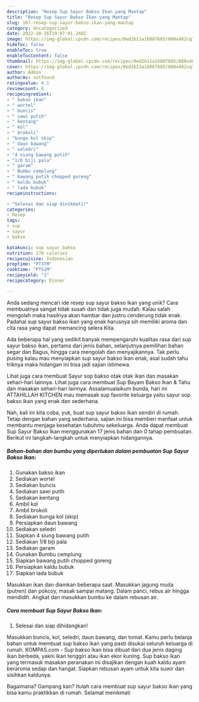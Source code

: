 ```yaml
---
description: "Resep Sup Sayur Bakso Ikan yang Mantap"
title: "Resep Sup Sayur Bakso Ikan yang Mantap"
slug: 167-resep-sup-sayur-bakso-ikan-yang-mantap
category: Uncategorized
date: 2022-10-16T19:07:01.248Z
image: https://img-global.cpcdn.com/recipes/0ed2b11a1b887685/680x482cq70/sup-sayur-bakso-ikan-foto-resep-utama.jpg
hideToc: false
enableToc: true
enableTocContent: false
thumbnail: https://img-global.cpcdn.com/recipes/0ed2b11a1b887685/680x482cq70/sup-sayur-bakso-ikan-foto-resep-utama.jpg
cover: https://img-global.cpcdn.com/recipes/0ed2b11a1b887685/680x482cq70/sup-sayur-bakso-ikan-foto-resep-utama.jpg
author: Admin
authorAv: notfound
ratingvalue: 4.1
reviewcount: 6
recipeingredient:
- " bakso ikan"
- " wortel"
- " buncis"
- " sawi putih"
- " kentang"
- " kol"
- " brokoli"
- "bunga kol skip"
- " daun bawang"
- " seledri"
- "4 siung bawang putih"
- "1/8 biji pala"
- " garam"
- " Bumbu cemplung"
- " bawang putih chopped goreng"
- " kaldu bubuk"
- " lada bubuk"
recipeinstructions:

- "Selesai dan siap dinikmati!"
categories:
- Resep
tags:
- sup
- sayur
- bakso

katakunci: sup sayur bakso 
nutrition: 178 calories
recipecuisine: Indonesian
preptime: "PT37M"
cooktime: "PT51M"
recipeyield: "1"
recipecategory: Dinner

---
```





Anda sedang mencari ide resep sup sayur bakso ikan yang unik? Cara membuatnya sangat tidak susah dan tidak juga mudah. Kalau salah mengolah maka hasilnya akan hambar dan justru cenderung tidak enak. Padahal sup sayur bakso ikan yang enak harusnya sih memiliki aroma dan cita rasa yang dapat memancing selera Kita.





Ada beberapa hal yang sedikit banyak mempengaruhi kualitas rasa dari sup sayur bakso ikan, pertama dari jenis bahan, selanjutnya pemilihan bahan segar dan Bagus, hingga cara mengolah dan menyajikannya. Tak perlu pusing kalau mau menyiapkan sup sayur bakso ikan enak,      asal sudah tahu triknya maka hidangan ini bisa jadi sajian istimewa.














Lihat juga cara membuat Sayur sop bakso otak otak ikan dan masakan sehari-hari lainnya. Lihat juga cara membuat Sup Bayam Bakso Ikan &amp; Tahu dan masakan sehari-hari lainnya. Assalamualaikum bunda, hari ini ATTAHILLAH KITCHEN mau memasak sup favorite keluarga yaitu sayur sop bakso ikan yang enak dan sederhana.






Nah, kali ini kita coba, yuk, buat sup sayur bakso ikan sendiri di rumah. Tetap dengan bahan yang sederhana, sajian ini bisa memberi manfaat untuk membantu menjaga kesehatan tubuhmu sekeluarga. Anda dapat membuat Sup Sayur Bakso Ikan menggunakan 17 jenis bahan dan 0 tahap pembuatan. Berikut ini langkah-langkah untuk menyiapkan hidangannya.

<!--inarticleads1-->

##### Bahan-bahan dan bumbu yang diperlukan dalam pembuatan Sup Sayur Bakso Ikan:

1. Gunakan  bakso ikan
1. Sediakan  wortel
1. Sediakan  buncis
1. Sediakan  sawi putih
1. Sediakan  kentang
1. Ambil  kol
1. Ambil  brokoli
1. Sediakan bunga kol (skip)
1. Persiapkan  daun bawang
1. Sediakan  seledri
1. Siapkan 4 siung bawang putih
1. Sediakan 1/8 biji pala
1. Sediakan  garam
1. Gunakan  Bumbu cemplung
1. Siapkan  bawang putih chopped goreng
1. Persiapkan  kaldu bubuk
1. Siapkan  lada bubuk


Masukkan ikan dan diamkan beberapa saat. Masukkan jagung muda (putren) dan pokcoy, masak sampai matang. Dalam panci, rebus air hingga mendidih. Angkat dan masukkan bumbu ke dalam rebusan air. 

<!--inarticleads2-->

##### Cara membuat Sup Sayur Bakso Ikan:


1. Selesai dan siap dihidangkan!

Masukkan buncis, kol, seledri, daun bawang, dan tomat. Kamu perlu belanja bahan untuk membuat sup bakso ikan yang pasti disukai seluruh keluarga di rumah. KOMPAS.com - Sup bakso ikan bisa dibuat dari dua jenis daging ikan berbeda, yakni ikan tenggiri atau ikan ekor kuning. Sup bakso ikan yang termasuk masakan peranakan ini disajikan dengan kuah kaldu ayam beraroma sedap dan hangat. Siapkan rebusan ayam untuk kita suwir dan sisihkan kaldunya. 

Bagaimana? Gampang kan? Itulah cara membuat sup sayur bakso ikan yang bisa kamu praktikkan di rumah. Selamat menikmati
